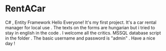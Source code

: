 # RentACar
C# , Entity Framework
Hello Everyone!
It's my first project.
It's a car rental manager for local use .
The texts on the forms are hungarian but i tried to stay in english in the code .
I welcome all the critics.
MSSQL database script in the folder .
The basic username and password is "admin" .
Have a nice day !
